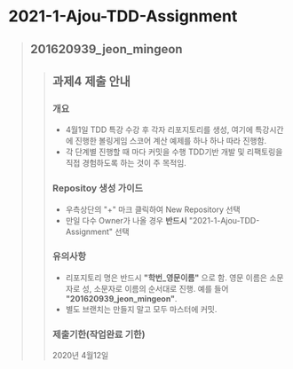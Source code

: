 # 2021-1-Ajou-TDD-Assignment
> ## 201620939_jeon_mingeon
>> ## 과제4 제출 안내
>> ### 개요
>> * 4월1일 TDD 특강 수강 후 각자 리포지토리를 생성, 여기에 특강시간에 진행한 볼링게임 스코어 계산 예제를 하나 하나 따라 진행함.
>> * 각 단계별 진행할 때 마다 커밋을 수행 TDD기반 개발 및 리팩토링을 직접 경험하도록 하는 것이 주 목적임.
>> ### Repositoy 생성 가이드
>> * 우측상단의 "+" 마크 클릭하여 New Repository 선택
>> * 만일 다수 Owner가 나올 경우 **반드시** "2021-1-Ajou-TDD-Assignment" 선택
>> ### 유의사항
>> * 리포지토리 명은 반드시 **"학번_영문이름"** 으로 함.
>> 영문 이름은 소문자로 성, 소문자로 이름의 순서대로 진행.
>> 예를 들어 **"201620939_jeon_mingeon"**.
>> * 별도 브랜치는 만들지 말고 모두 마스터에 커밋.
>> ### 제출기한(작업완료 기한)
>> 2020년 4월12일
